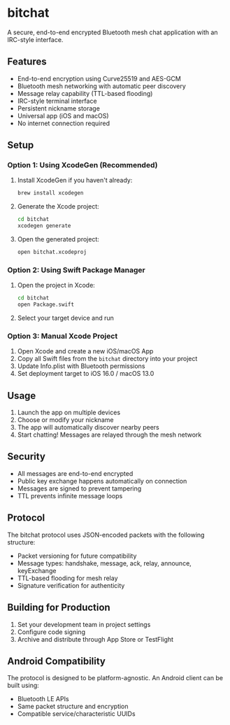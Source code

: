 # bitchat

A secure, end-to-end encrypted Bluetooth mesh chat application with an IRC-style interface.

## Features

- End-to-end encryption using Curve25519 and AES-GCM
- Bluetooth mesh networking with automatic peer discovery
- Message relay capability (TTL-based flooding)
- IRC-style terminal interface
- Persistent nickname storage
- Universal app (iOS and macOS)
- No internet connection required

## Setup

### Option 1: Using XcodeGen (Recommended)

1. Install XcodeGen if you haven't already:
   ```bash
   brew install xcodegen
   ```

2. Generate the Xcode project:
   ```bash
   cd bitchat
   xcodegen generate
   ```

3. Open the generated project:
   ```bash
   open bitchat.xcodeproj
   ```

### Option 2: Using Swift Package Manager

1. Open the project in Xcode:
   ```bash
   cd bitchat
   open Package.swift
   ```

2. Select your target device and run

### Option 3: Manual Xcode Project

1. Open Xcode and create a new iOS/macOS App
2. Copy all Swift files from the `bitchat` directory into your project
3. Update Info.plist with Bluetooth permissions
4. Set deployment target to iOS 16.0 / macOS 13.0

## Usage

1. Launch the app on multiple devices
2. Choose or modify your nickname
3. The app will automatically discover nearby peers
4. Start chatting! Messages are relayed through the mesh network

## Security

- All messages are end-to-end encrypted
- Public key exchange happens automatically on connection
- Messages are signed to prevent tampering
- TTL prevents infinite message loops

## Protocol

The bitchat protocol uses JSON-encoded packets with the following structure:
- Packet versioning for future compatibility
- Message types: handshake, message, ack, relay, announce, keyExchange
- TTL-based flooding for mesh relay
- Signature verification for authenticity

## Building for Production

1. Set your development team in project settings
2. Configure code signing
3. Archive and distribute through App Store or TestFlight

## Android Compatibility

The protocol is designed to be platform-agnostic. An Android client can be built using:
- Bluetooth LE APIs
- Same packet structure and encryption
- Compatible service/characteristic UUIDs